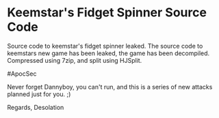 # Keemstar's Fidget Spinner Source Code
Source code to keemstar's fidget spinner leaked.
The source code to keemstars new game has been leaked, the game has been decompiled. Compressed using 7zip, and split using HJSplit.

#ApocSec

Never forget Dannyboy, you can't run, and this is a series of new attacks planned just for you. ;)

Regards, 
Desolation
